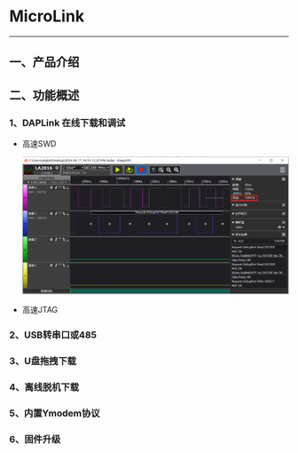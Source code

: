# MicroLink

---

## 一、产品介绍



## 二、功能概述

### 1、DAPLink 在线下载和调试

- 高速SWD

  ![](../../images/microlink/10M.png)

- 高速JTAG



### 2、USB转串口或485



### 3、U盘拖拽下载



### 4、离线脱机下载



### 5、内置Ymodem协议



### 6、固件升级



